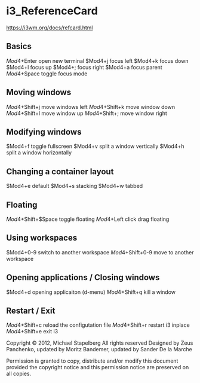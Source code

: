 # i3_ReferenceCard

https://i3wm.org/docs/refcard.html

## Basics
$Mod4+$Enter      open new terminal 
$Mod4+j           focus left
$Mod4+k           focus down
$Mod4+l           focus up
$Mod4+;           focus right
$Mod4+a           focus parent
$Mod4+$Space      toggle focus mode

## Moving windows
$Mod4+$Shift+j    move windows left
$Mod4+$Shift+k    move window down
$Mod4+$Shift+l    move window up
$Mod4+$Shift+;    move window right

## Modifying windows
$Mod4+f           toggle fullscreen
$Mod4+v           split a window vertically
$Mod4+h           split a window horizontally

## Changing a container layout
$Mod4+e           default
$Mod4+s           stacking
$Mod4+w           tabbed

## Floating
$Mod4+$Shift+$Space  toggle floating
$Mod4+$Left click    drag floating

## Using workspaces
$Mod4+0-9            switch to another workspace
$Mod4+$Shift+0-9     move to another workspace

## Opening applications / Closing windows
$Mod4+d              opening applicaiton (d-menu)
$Mod4+$Shift+q       kill a window

## Restart / Exit
$Mod4+$Shift+c       reload the configutation file
$Mod4+$Shift+r       restart i3 inplace
$Mod4+$Shift+e       exit i3





Copyright © 2012, Michael Stapelberg
All rights reserved
Designed by Zeus Panchenko, 
updated by Moritz Bandemer, 
updated by Sander De la Marche

Permission is granted to copy, 
distribute and/or modify this document 
provided the copyright notice and this 
permission notice are preserved on all copies.
